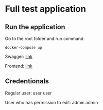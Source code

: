 # Full test application
## Run the application
Go to the root folder and run command:
 ```
docker-compose up
 ```
Swagger: [link](http://localhost:8080/swagger-ui/index.html?configUrl=/v3/api-docs/swagger-config)

Frontend: [link](http://localhost:3000)
## Credentionals

Regular user: user user

User who has permission to edit: admin admin
